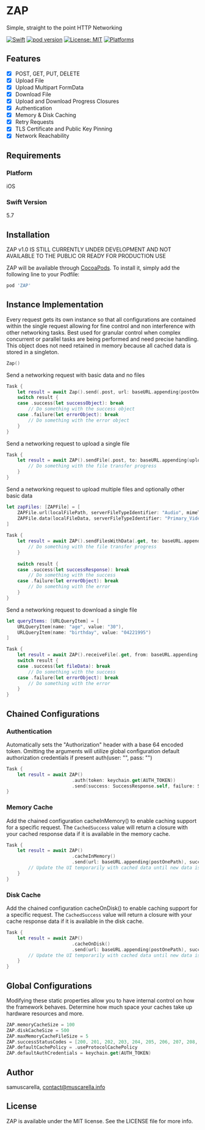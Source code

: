 # ZAP
Simple, straight to the point HTTP Networking

[![Swift](https://img.shields.io/badge/Swift-5-red?style=flat-square)](https://img.shields.io/badge/Swift-5-red?style=flat-square)
[![pod version](https://img.shields.io/badge/pod-v0.0.1-blue)](https://img.shields.io/badge/pod-v0.0.1-blue)
[![License: MIT](https://img.shields.io/badge/License-MIT-yellow.svg)](https://opensource.org/licenses/MIT)
[![Platforms](https://img.shields.io/badge/Platforms-iOS-blueviolet?style=flat-square)](https://img.shields.io/badge/Platforms-iOS-blueviolet?style=flat-square)

## Features

- [x] POST, GET, PUT, DELETE
- [x] Upload File
- [x] Upload Multipart FormData
- [x] Download File
- [x] Upload and Download Progress Closures
- [x] Authentication
- [x] Memory & Disk Caching
- [x] Retry Requests
- [x] TLS Certificate and Public Key Pinning
- [x] Network Reachability

## Requirements

### Platform
iOS

### Swift Version
5.7

## Installation

ZAP v1.0 IS STILL CURRENTLY UNDER DEVELOPMENT AND NOT AVAILABLE TO THE PUBLIC OR READY FOR PRODUCTION USE

ZAP will be available through [CocoaPods](https://cocoapods.org). To install
it, simply add the following line to your Podfile:

```ruby
pod 'ZAP'
```

## Instance Implementation
Every request gets its own instance so that all configurations are contained within the single request allowing for fine control and non interference with other networking tasks. Best used for granular control when complex concurrent or parallel tasks are being performed and need precise handling. This object does not need retained in memory because all cached data is stored in a singleton.

```swift
Zap()
```

Send a networking request with basic data and no files

```swift
Task {
    let result = await Zap().send(.post, url: baseURL.appending(postOnePath), success: PostOneResponseBody.self, failure: ServerError.self, body: body)
    switch result {
    case .success(let successObject): break
        // Do something with the success object
    case .failure(let errorObject): break
        // Do something with the error object
    }
}
```

Send a networking request to upload a single file

```swift
Task {
    let result = await ZAP().sendFile(.post, to: baseURL.appending(uploadFilePath), success: SuccessResponse.self, failure: ServerError.self, fileURL: path, queryItems: nil, headers: nil, cachedSuccess: nil, progress: { progress in
        // Do something with the file transfer progress
    }
}
```

Send a networking request to upload multiple files and optionally other basic data

```swift
let zapFiles: [ZAPFile] = [
    ZAPFile.url(localFilePath, serverFileTypeIdentifier: "Audio", mimeType: .mp3),
    ZAPFile.data(localFileData, serverFileTypeIdentifier: "Primary_Video", mimeType: .mpeg)
]
        
Task {
    let result = await ZAP().sendFilesWithData(.get, to: baseURL.appending(postOnePath), success: SuccessResponse.self, failure: ServerError.self, files: zapFiles, body: nil, queryItems: nil, headers: nil, cachedSuccess: nil) { progress in
        // Do something with the file transfer progress
    }
            
    switch result {
    case .success(let successResponse): break
        // Do something with the success
    case .failure(let errorObject): break
        // Do something with the error
    }
}
```

Send a networking request to download a single file

```swift
let queryItems: [URLQueryItem] = [
    URLQueryItem(name: "age", value: "30"),
    URLQueryItem(name: "birthday", value: "04221995")
]

Task {
    let result = await ZAP().receiveFile(.get, from: baseURL.appending(postOnePath), body: nil, queryItems: queryItems, headers: nil, cachedFile: nil, progress: nil)
    switch result {
    case .success(let fileData): break
        // Do something with the success
    case .failure(let errorObject): break
        // Do something with the error
    }
}
```

## Chained Configurations

### Authentication

Automatically sets the "Authorization" header with a base 64 encoded token. Omitting the arguments will utilize global configuration default authorization credentials if present
auth(user: "", pass: "")

```swift
Task {
    let result = await ZAP()
                        .auth(token: keychain.get(AUTH_TOKEN))
                        .send(success: SuccessResponse.self, failure: ServerError.self)
}
```

### Memory Cache

Add the chained configuration cacheInMemory() to enable caching support for a specific request. The `CachedSuccess` value will return a closure with your cached response data if it is available in the memory cache.

```swift
Task {
    let result = await ZAP()
                        .cacheInMemory()
                        .send(url: baseURL.appending(postOnePath), success: SuccessResponse.self, failure: ServerError.self) { cachedSuccess in
        // Update the UI temporarily with cached data until new data is received from the server
    }
}
```

### Disk Cache

Add the chained configuration cacheOnDisk() to enable caching support for a specific request. The `CachedSuccess` value will return a closure with your cache response data if it is available in the disk cache.

```swift
Task {
    let result = await ZAP()
                        .cacheOnDisk()
                        .send(url: baseURL.appending(postOnePath), success: SuccessResponse.self, failure: ServerError.self) { cachedSuccess in
        // Update the UI temporarily with cached data until new data is received from the server
    }
}
```

## Global Configurations

Modifying these static properties allow you to have internal control on how the framework behaves. Determine how much space your caches take up hardware resources and more.

```swift
ZAP.memoryCacheSize = 100
ZAP.diskCacheSize = 500
ZAP.maxMemoryCacheFileSize = 5
ZAP.successStatusCodes = [200, 201, 202, 203, 204, 205, 206, 207, 208, 226, 300, 301, 302, 303, 304, 305, 306, 307, 308]
ZAP.defaultCachePolicy = .useProtocolCachePolicy
ZAP.defaultAuthCredentials = keychain.get(AUTH_TOKEN)
```

## Author

samuscarella, contact@muscarella.info

## License

ZAP is available under the MIT license. See the LICENSE file for more info.
